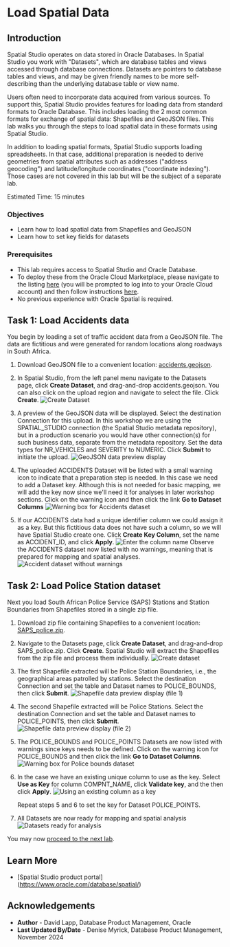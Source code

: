 # Load Spatial Data

## Introduction

Spatial Studio operates on data stored in Oracle Databases. In Spatial Studio you work with "Datasets", which are database tables and views accessed through database connections. Datasets are pointers to database tables and views, and may be given friendly names to be more self-describing than the underlying database table or view name.  

Users often need to incorporate data acquired from various sources. To support this, Spatial Studio provides features for loading data from standard formats to Oracle Database.  This includes loading the 2 most common formats for exchange of spatial data: Shapefiles and GeoJSON files. This lab walks you through the steps to load spatial data in these formats using Spatial Studio.

In addition to loading spatial formats, Spatial Studio supports loading spreadsheets. In that case, additional preparation is needed to derive geometries from spatial attributes such as addresses ("address geocoding") and latitude/longitude coordinates ("coordinate indexing"). Those cases are not covered in this lab but will be the subject of a separate lab.

Estimated Time: 15 minutes

### Objectives

* Learn how to load spatial data from Shapefiles and GeoJSON
* Learn how to set key fields for datasets

### Prerequisites

* This lab requires access to Spatial Studio and Oracle Database.
* To deploy these from the Oracle Cloud Marketplace, please navigate to the listing [here](https://cloud.oracle.com/marketplace/application/71472162/overview) (you will be prompted to log into to your Oracle Cloud account) and then follow instructions [here](https://blogs.oracle.com/database/post/oracle-spatial-studio-221-now-on-cloud-marketplace).
* No previous experience with Oracle Spatial is required.

## Task 1: Load Accidents data

You begin by loading a set of traffic accident data from a GeoJSON file. The data are fictitious and were generated for random locations along roadways in South Africa.

1. Download GeoJSON file to a convenient location: [accidents.geojson](https://c4u04.objectstorage.us-ashburn-1.oci.customer-oci.com/p/EcTjWk2IuZPZeNnD_fYMcgUhdNDIDA6rt9gaFj_WZMiL7VvxPBNMY60837hu5hga/n/c4u04/b/livelabsfiles/o/data-management-library-files/accidents.geojson).

2. In Spatial Studio, from the left panel menu navigate to the Datasets page, click **Create Dataset**, and drag-and-drop accidents.geojson. You can also click on the upload region and navigate to select the file. Click **Create**.
![Create Dataset](images/create-dataset1.png)

3. A preview of the GeoJSON data will be displayed. Select the destination Connection for this upload. In this workshop we are using the SPATIAL\_STUDIO connection (the Spatial Studio metadata repository), but in a production scenario you would have other connection(s) for such business data, separate from the metadata repository. Set the data types for NR\_VEHICLES and SEVERITY to NUMERIC. Click **Submit** to initiate the upload.
![GeoJSON data preview display](images/load-data-2.png)

4. The uploaded ACCIDENTS Dataset will be listed with a small warning icon to indicate that a preparation step is needed. In this case we need to add a Dataset key. Although this is not needed for basic mapping, we will add the key now since we'll need it for analyses in later workshop sections. Click on the warning icon and then click the link **Go to Dataset Columns**
![Warning box for Accidents dataset](images/load-data-3.png)

5. If our ACCIDENTS data had a unique identifier column we could assign it as a key. But this fictitious data does not have such a column, so we will have Spatial Studio create one. Click **Create Key Column**, set the name as ACCIDENT_ID, and click **Apply**.
![Enter the column name](images/add-key-column.png)
Observe the ACCIDENTS dataset now listed with no warnings, meaning that is prepared for mapping and spatial analyses.
![Accident dataset without warnings](images/dataset-1.png)

## Task 2: Load Police Station dataset

Next you load South African Police Service (SAPS) Stations and Station Boundaries from Shapefiles stored in a single zip file.

1. Download zip file containing Shapefiles to a convenient location: [SAPS_police.zip](https://c4u04.objectstorage.us-ashburn-1.oci.customer-oci.com/p/EcTjWk2IuZPZeNnD_fYMcgUhdNDIDA6rt9gaFj_WZMiL7VvxPBNMY60837hu5hga/n/c4u04/b/livelabsfiles/o/data-management-library-files/SAPS_police.zip).

2. Navigate to the Datasets page, click **Create Dataset**, and drag-and-drop SAPS_police.zip. Click **Create**. Spatial Studio will extract the Shapefiles from the zip file and process them individually.
![Create dataset](images/create-dataset2.png)

3. The first Shapefile extracted will be Police Station Boundaries, i.e., the geographical areas patrolled by stations. Select the destination Connection and set the table and Dataset names to POLICE_BOUNDS, then click **Submit**.
![Shapefile data preview display (file 1)](images/create-dataset3.png)

4. The second Shapefile extracted will be Police Stations. Select the destination Connection and set the table and Dataset names to POLICE_POINTS, then click **Submit**.
![ Shapefile data preview display (file 2)](images/create-dataset4.png)

5. The POLICE\_BOUNDS and POLICE\_POINTS Datasets are now listed with warnings since keys needs to be defined. Click on the warning icon for POLICE\_BOUNDS and then click the link **Go to Dataset Columns**.
![ Warning box for Police bounds dataset](images/load-data-9.png)

6. In the case we have an existing unique column to use as the key. Select **Use as Key** for column COMPNT\_NAME,  click **Validate key**, and the then click **Apply**.
![Using an existing column as a key](images/dataset-properties-1.png)

   Repeat steps 5 and 6 to set the key for Dataset POLICE_POINTS.

7. All Datasets are now ready for mapping and spatial analysis
![Datasets ready for analysis](images/dataset2.png)

You may now [proceed to the next lab](#next).

## Learn More

* [Spatial Studio product portal] (https://www.oracle.com/database/spatial/)

## Acknowledgements

* **Author** - David Lapp, Database Product Management, Oracle
* **Last Updated By/Date** - Denise Myrick, Database Product Management, November 2024
